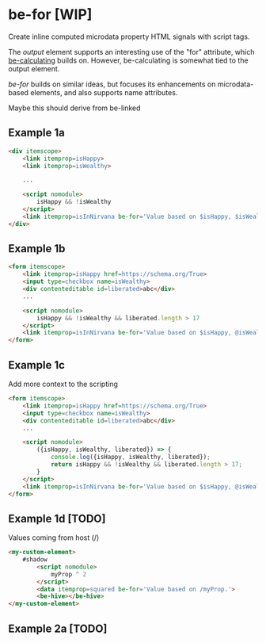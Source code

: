 # be-for [WIP]

Create inline computed microdata property HTML signals with script tags.

The *output* element supports an interesting use of the "for" attribute, which [be-calculating](https://github.com/bahrus/be-calculating) builds on.  However, be-calculating is somewhat tied to the output element.

*be-for* builds on similar ideas, but focuses its enhancements on microdata-based elements, and also supports name attributes.

Maybe this should derive from be-linked

## Example 1a

```html
<div itemscope>
    <link itemprop=isHappy>
    <link itemprop=isWealthy>

    ...

    <script nomodule>
        isHappy && !isWealthy
    </script>
    <link itemprop=isInNirvana be-for='Value based on $isHappy, $isWealthy.'>
</div>
```


## Example 1b

```html
<form itemscope>
    <link itemprop=isHappy href=https://schema.org/True>
    <input type=checkbox name=isWealthy>
    <div contenteditable id=liberated>abc</div>
    ...

    <script nomodule>
        isHappy && !isWealthy && liberated.length > 17
    </script>
    <link itemprop=isInNirvana be-for='Value based on $isHappy, @isWealthy, #liberated.'>
</form>
```

## Example 1c

Add more context to the scripting

```html
<form itemscope>
    <link itemprop=isHappy href=https://schema.org/True>
    <input type=checkbox name=isWealthy>
    <div contenteditable id=liberated>abc</div>
    ...

    <script nomodule>
        ({isHappy, isWealthy, liberated}) => {
            console.log({isHappy, isWealthy, liberated});
            return isHappy && !isWealthy && liberated.length > 17;
        }
    </script>
    <link itemprop=isInNirvana be-for='Value based on $isHappy, @isWealthy, #liberated.'>
</form>
```

## Example 1d [TODO]

Values coming from host (/)

```html
<my-custom-element>
    #shadow
        <script nomodule>
            myProp ^ 2
        </script>
        <data itemprop=squared be-for='Value based on /myProp.'>
        <be-hive></be-hive>
</my-custom-element>
```

## Example 2a [TODO]


